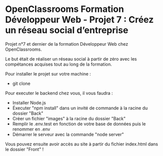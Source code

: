 # OpenClassrooms Formation Développeur Web - Projet 7 : Créez un réseau social d’entreprise

Projet n°7 et dernier de la formation Développeur Web chez OpenClassrooms.

Le but était de réaliser un réseau social à partir de zéro avec les compétances acquises tout au long de la formation.

Pour installer le projet sur votre machine : 
- git clone <lien du repo>

Pour executer le backend chez vous, il vous faudra :
- Installer Node.js
- Éxecuter "npm install" dans un invité de commande à la racine du dossier "Back"
- Créer un fichier "images" à la racine du dossier "Back"
- Remplir le .env.test en fonction de votre base de données puis le renommer en .env
- Démarrer le serveur avec la commande "node server"

Vous pouvez ensuite avoir accès au site à partir du fichier index.html dans le dossier "Front" !